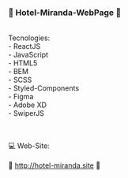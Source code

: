 ### 🏨 Hotel-Miranda-WebPage 🏨
<br/>
Tecnologies: 
<br/>
- ReactJS <br/>
- JavaScript <br/>
- HTML5 <br/>
- BEM <br/>
- SCSS <br/>
- Styled-Components <br/>
- Figma <br/>
- Adobe XD <br/>
- SwiperJS <br/>
<br/>
<br/>

💻 Web-Site: 
<br/>
<br/>
🚀 http://hotel-miranda.site 🚀


